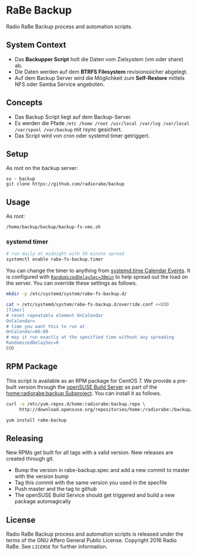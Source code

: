 # RaBe Backup

Radio RaBe Backup process and automation scripts.

## System Context

* Das **Backupper Script** holt die Daten vom Zielsystem (vm oder share) ab.
* Die Daten werden auf dem **BTRFS Filesystem** revisionssicher abgelegt.
* Auf dem Backup Server wird die Möglichkeit zum **Self-Restore** mittels NFS
  oder Samba Service angeboten.

## Concepts

* Das Backup Script liegt auf dem Backup-Server.
* Es werden die Pfade `/etc /home /root /usr/local /var/log /var/local
  /var/spool /var/backup` mit rsync gesichert.
* Das Script wird von cron oder systemd timer getriggert.

## Setup

As root on the backup server:

	su - backup
	git clone https://github.com/radiorabe/backup

## Usage

As root:

	/home/backup/backup/backup-fs-vms.sh

### systemd timer

```bash
# run daily at midnight with 30 minute spread
systemctl enable rabe-fs-backup.timer
```

You can change the timer to anything from [systemd.time Calendar Events](https://www.freedesktop.org/software/systemd/man/systemd.time.html#Calendar%20Events).
It is configured with [`RandomizedDelaySec=30min`](https://www.freedesktop.org/software/systemd/man/systemd.timer.html#RandomizedDelaySec=) to help spread 
out the load on the server. You can override these settings as follows.

```bash
mkdir -p /etc/systemd/system/rabe-fs-backup.d/

cat > /etc/systemd/system/rabe-fs-backup.d/override.conf <<EOD
[Timer]
# reset repeatable element OnCalendar
OnCalendar=
# time you want this to run at
OnCalendar=06:00
# may it run exactly at the specified time without any spreading
RandomizedDelaySec=0
EOD
```

## RPM Package

This script is available as an RPM package for CentOS 7. We provide a pre-built version
through the [openSUSE Build Server](https://build.opensuse.org/) as part of 
the [home:radiorabe:backup Subproject](https://build.opensuse.org/project/show/home:radiorabe:backup). You can install it as follows.

```bash
curl -o /etc/yum.repos.d/home:radiorabe:backup.repo \
     http://download.opensuse.org/repositories/home:/radiorabe:/backup/CentOS_7/home:radiorabe:backup.repo

yum install rabe-backup
```

## Releasing

New RPMs get built for all tags with a valid version. New releases are created through git.

* Bump the version in rabe-backup.spec and add a new commit to master with the version bump
* Tag this commit with the same version you used in the specfile
* Push master and the tag to github
* The openSUSE Build Service should get triggered and build a new package automagically

## License

Radio RaBe Backup process and automation scripts is released under the terms of the
GNU Affero General Public License.
Copyright 2016 Radio RaBe.
See `LICENSE` for further information.

